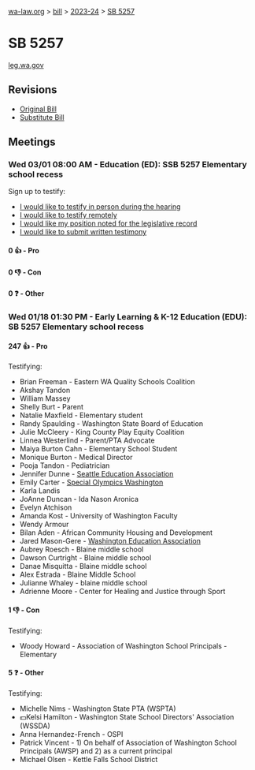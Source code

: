 [wa-law.org](/) > [bill](/bill/) > [2023-24](/bill/2023-24/) > [SB 5257](/bill/2023-24/sb/5257/)

# SB 5257
[leg.wa.gov](https://app.leg.wa.gov/billsummary?BillNumber=5257&Year=2023&Initiative=false)

## Revisions
* [Original Bill](1/)
* [Substitute Bill](S/)

## Meetings
### Wed 03/01 08:00 AM - Education (ED): SSB 5257 Elementary school recess
Sign up to testify:
* [I would like to testify in person during the hearing](https://app.leg.wa.gov/csi/Testifier/Add?chamber=House&mId=30855&aId=152344&caId=21834&tId=1)
* [I would like to testify remotely](https://app.leg.wa.gov/csi/Testifier/Add?chamber=House&mId=30855&aId=152344&caId=21834&tId=2)
* [I would like my position noted for the legislative record](https://app.leg.wa.gov/csi/Testifier/Add?chamber=House&mId=30855&aId=152344&caId=21834&tId=3)
* [I would like to submit written testimony](https://app.leg.wa.gov/csi/Testifier/Add?chamber=House&mId=30855&aId=152344&caId=21834&tId=4)

#### 0 👍 - Pro

#### 0 👎 - Con

#### 0 ❓ - Other

### Wed 01/18 01:30 PM - Early Learning & K-12 Education (EDU): SB 5257 Elementary school recess
#### 247 👍 - Pro
Testifying:
* Brian Freeman - Eastern WA Quality Schools Coalition
* Akshay Tandon
* William Massey
* Shelly Burt - Parent
* Natalie Maxfield - Elementary student
* Randy Spaulding - Washington State Board of Education
* Julie McCleery - King County Play Equity Coalition
* Linnea Westerlind - Parent/PTA Advocate
* Maiya Burton Cahn - Elementary School Student
* Monique Burton - Medical Director
* Pooja Tandon - Pediatrician
* Jennifer Dunne - [Seattle Education Association](/org/seattle_education_association/)
* Emily Carter - [Special Olympics Washington](/org/special_olympics_washington/)
* Karla Landis
* JoAnne Duncan - Ida Nason Aronica
* Evelyn Atchison
* Amanda Kost - University of Washington Faculty
* Wendy Armour
* Bilan Aden - African Community Housing and Development
* Jared Mason-Gere - [Washington Education Association](/org/washington_education_association/)
* Aubrey Roesch - Blaine middle school
* Dawson Curtright - Blaine middle school
* Danae Misquitta - Blaine middle school
* Alex Estrada - Blaine Middle School
* Julianne Whaley - blaine middle school
* Adrienne Moore - Center for Healing and Justice through Sport

#### 1 👎 - Con
Testifying:
* Woody Howard - Association of Washington School Principals - Elementary

#### 5 ❓ - Other
Testifying:
* Michelle Nims - Washington State PTA (WSPTA)
* 💵Kelsi Hamilton - Washington State School Directors' Association (WSSDA)
* Anna Hernandez-French - OSPI
* Patrick Vincent - 1) On behalf of Association of Washington School Principals (AWSP) and 2) as a current principal
* Michael Olsen - Kettle Falls School District
